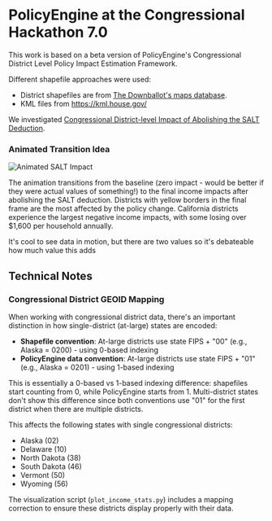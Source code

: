 PolicyEngine at the Congressional Hackathon 7.0
=========================================================

This work is based on a beta version of PolicyEngine's Congressional District Level Policy Impact Estimation Framework.

Different shapefile approaches were used:

- District shapefiles are from [The Downballot's maps database](https://docs.google.com/spreadsheets/d/13XkF59JKzvw4SeSq5mbgIFrJfYjK4amg9JoQE5e9grQ/edit?gid=0#gid=0).
- KML files from https://kml.house.gov/

We investigated [Congressional District-level Impact of Abolishing the SALT Deduction](salt_impact_by_district.png).


### Animated Transition Idea
![Animated SALT Impact](salt_impact_animation.gif)

The animation transitions from the baseline (zero impact - would be better if they were actual values of something!) to the final income impacts after abolishing the SALT deduction. Districts with yellow borders in the final frame are the most affected by the policy change. California districts experience the largest negative income impacts, with some losing over $1,600 per household annually.

It's cool to see data in motion, but there are two values so it's debateable how much value this adds

## Technical Notes

### Congressional District GEOID Mapping
When working with congressional district data, there's an important distinction in how single-district (at-large) states are encoded:

- **Shapefile convention**: At-large districts use state FIPS + "00" (e.g., Alaska = 0200) - using 0-based indexing
- **PolicyEngine data convention**: At-large districts use state FIPS + "01" (e.g., Alaska = 0201) - using 1-based indexing

This is essentially a 0-based vs 1-based indexing difference: shapefiles start counting from 0, while PolicyEngine starts from 1. Multi-district states don't show this difference since both conventions use "01" for the first district when there are multiple districts.

This affects the following states with single congressional districts:
- Alaska (02)
- Delaware (10)
- North Dakota (38)
- South Dakota (46)
- Vermont (50)
- Wyoming (56)

The visualization script (`plot_income_stats.py`) includes a mapping correction to ensure these districts display properly with their data.
